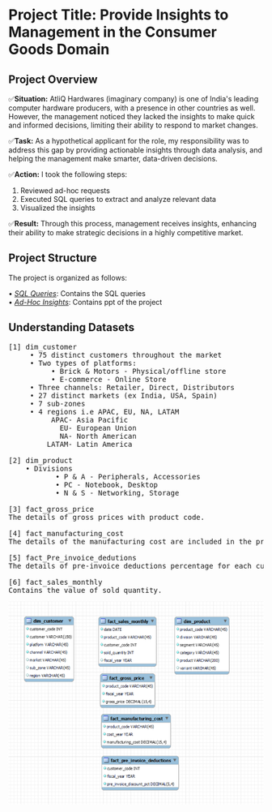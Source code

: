 # ****Project Title: Provide Insights to Management in the Consumer Goods Domain****

## Project Overview

✅****Situation:**** AtliQ Hardwares (imaginary company) is one of India's leading computer hardware producers, with a presence in other countries as well. However, the management noticed they lacked the insights to make quick and informed decisions, limiting their ability to respond to market changes.

✅****Task:**** As a hypothetical applicant for the role, my responsibility was to address this gap by providing actionable insights through data analysis, and helping the management make smarter, data-driven decisions.

✅****Action:**** I took the following steps:

1. Reviewed ad-hoc requests
2. Executed SQL queries to extract and analyze relevant data
3. Visualized the insights

✅****Result:**** Through this process, management receives insights, enhancing their ability to make strategic decisions in a highly competitive market.

## Project Structure

The project is organized as follows: 

• _[SQL Queries](https://github.com/tyagi-mansi11/Ad_Hoc_Analysis/blob/6d593e5d0cdfbcea56c60d87249f00b022b8462f/SQL%20codes.pdf)_: Contains the SQL queries   <br>
• _[Ad-Hoc Insights](https://github.com/tyagi-mansi11/Ad_Hoc_Analysis/blob/63fd4eefe0e1fd22d4b2d570c40dc55c3b38dcd0/Ad-Hoc%20Insights.pdf)_: Contains ppt of the project <br>

## Understanding Datasets

<pre>
[1] dim_customer
     • 75 distinct customers throughout the market
     • Two types of platforms:
          • Brick & Motors - Physical/offline store
          • E-commerce - Online Store 
     • Three channels: Retailer, Direct, Distributors 
     • 27 distinct markets (ex India, USA, Spain)
     • 7 sub-zones
     • 4 regions i.e APAC, EU, NA, LATAM 
          APAC- Asia Pacific
            EU- European Union
            NA- North American
         LATAM- Latin America

[2] dim_product
    • Divisions
           • P & A - Peripherals, Accessories
           • PC - Notebook, Desktop
           • N & S - Networking, Storage  

[3] fact_gross_price
The details of gross prices with product code.

[4] fact_manufacturing_cost
The details of the manufacturing cost are included in the product code and year.
  
[5] fact_Pre_invoice_dedutions
The details of pre-invoice deductions percentage for each customer with year.  

[6] fact_sales_monthly
Contains the value of sold quantity.  
</pre>

<img src="https://github.com/tyagi-mansi11/Ad_Hoc_Analysis/blob/382a39747f3a58183c3e60d58ad31ad33e835294/Schema.png"  width="550" height="400">
